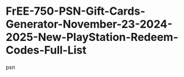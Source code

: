 # FrEE-750-PSN-Gift-Cards-Generator-November-23-2024-2025-New-PlayStation-Redeem-Codes-Full-List
psn
